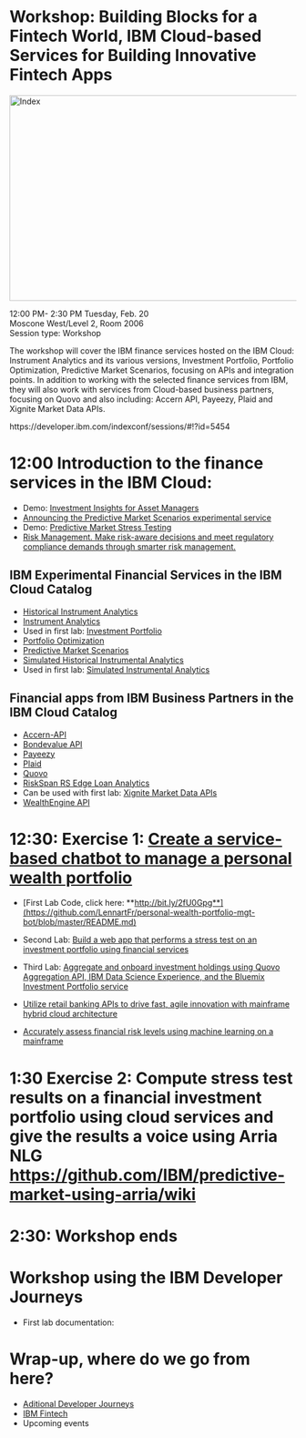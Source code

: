 # Workshop: Building Blocks for a Fintech World, IBM Cloud-based Services for Building Innovative Fintech Apps

<img src="https://farm5.staticflickr.com/4759/28189306259_b23c184cf5_z.jpg" width="623" height="361" alt="Index"><p>

12:00 PM- 2:30 PM Tuesday, Feb. 20 <br>
Moscone West/Level 2, Room 2006 <br>
Session type: Workshop <br>
<p>
The workshop will cover the IBM finance services hosted on the IBM Cloud: Instrument Analytics and its various versions, Investment Portfolio, Portfolio Optimization, Predictive Market Scenarios, focusing on APIs and integration points. In addition to working with the selected finance services from IBM, they will also work with services from Cloud-based business partners, focusing on Quovo and also including: Accern API, Payeezy, Plaid and Xignite Market Data APIs.
<p>
https://developer.ibm.com/indexconf/sessions/#!?id=5454
<p>

# 12:00  Introduction to the finance services in the IBM Cloud: 

* Demo: [Investment Insights for Asset Managers](https://investment-insights-am.mybluemix.net/)
* [Announcing the Predictive Market Scenarios experimental service](https://www.ibm.com/blogs/bluemix/2017/05/announcing-predictive-market-scenarios-experimental-service/)
* Demo: [Predictive Market Stress Testing  ](https://predictive-market-stress-testing.mybluemix.net/) 
* [Risk Management. Make risk-aware decisions and meet regulatory compliance demands through smarter risk management.](https://www.ibm.com/analytics/us/en/business/risk-management/)

## IBM Experimental Financial Services in the IBM Cloud Catalog

* [Historical Instrument Analytics](https://console.bluemix.net/catalog/services/historical-instrument-analytics)
* [Instrument Analytics](https://console.bluemix.net/catalog/services/instrument-analytics)
* Used in first lab: [Investment Portfolio](https://console.bluemix.net/catalog/services/investment-portfolio)
* [Portfolio Optimization](https://console.bluemix.net/catalog/services/portfolio-optimization)
* [Predictive Market Scenarios](https://console.bluemix.net/catalog/services/predictive-market-scenarios)
* [Simulated Historical Instrumental Analytics](https://console.bluemix.net/catalog/services/simulated-historical-instrument-analytics)
* Used in first lab: [Simulated Instrumental Analytics](https://console.bluemix.net/catalog/services/simulated-instrument-analytics)


## Financial apps from IBM Business Partners in the IBM Cloud Catalog

* [Accern-API](https://console.bluemix.net/catalog/services/accern-api)
* [Bondevalue API](https://console.bluemix.net/catalog/services/bondevalue-api)
* [Payeezy](https://console.bluemix.net/catalog/services/payeezy)
* [Plaid](https://console.bluemix.net/catalog/services/plaid)
* [Quovo](https://console.bluemix.net/catalog/services/quovo)
* [RiskSpan RS Edge Loan Analytics](https://console.bluemix.net/catalog/services/riskspan-rs-edge-loan-analytics)
* Can be used with first lab: [Xignite Market Data APIs](https://console.bluemix.net/catalog/services/xignite-market-data-apis)
* [WealthEngine API](https://console.bluemix.net/catalog/services/wealthengine-api)

# 12:30: Exercise 1:  [Create a service-based chatbot to manage a personal wealth portfolio](https://developer.ibm.com/code/journey/create-an-investment-management-chatbot/)

* [First Lab Code, click here: **http://bit.ly/2fU0Gpg**](https://github.com/LennartFr/personal-wealth-portfolio-mgt-bot/blob/master/README.md)

* Second Lab: [Build a web app that performs a stress test on an investment portfolio using financial services
](https://developer.ibm.com/code/journey/create-a-stress-test-app-for-investment-portfolios/)
* Third Lab: [Aggregate and onboard investment holdings using Quovo Aggregation API, IBM Data Science Experience, and the Bluemix Investment Portfolio service](https://developer.ibm.com/code/journey/integrate-a-financial-investment-portfolio/)
* [Utilize retail banking APIs to drive fast, agile innovation with mainframe hybrid cloud architecture](https://developer.ibm.com/code/journey/create-financial-applications-using-apis-on-mainframe/)
* [Accurately assess financial risk levels using machine learning on a mainframe](https://developer.ibm.com/code/journey/apply-machine-learning-to-financial-risk-management/)


# 1:30   Exercise 2: Compute stress test results on a financial investment portfolio using cloud services and give the results a voice using Arria NLG  https://github.com/IBM/predictive-market-using-arria/wiki

# 2:30:  Workshop ends   

# Workshop using the IBM Developer Journeys
* First lab documentation: 

# Wrap-up, where do we go from here?
* [Aditional Developer Journeys](https://developer.ibm.com/code/journey/) 
* [IBM Fintech](https://www.ibm.com/us-en/marketplace/learning-lab/fintech)
* Upcoming events
